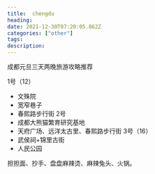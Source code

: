 ```yaml
---
title:  chengdu
heading: 
date: 2021-12-30T07:20:05.862Z
categories: ["other"]
tags: 
description: 
---
```



成都元旦三天两晚旅游攻略推荐


1号（12）
- 文殊院
- 宽窄巷子
- 春熙路步行街
2号
- 成都大熊猫繁育研究基地
- 天府广场、远洋太古里、春熙路步行街
3号（16）
- 武侯祠+锦里古街
- 人民公园


担担面、抄手、盘盘麻辣烫、麻辣兔头、火锅。
